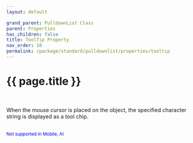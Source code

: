 ```yaml
---
layout: default

grand_parent: PulldownList Class
parent: Properties
has_children: false
title: ToolTip Property
nav_order: 10
permalink: /package/standard/pulldownlist/properties/tooltip
---
```

# {{ page.title }}
<br>

When the mouse cursor is placed on the object, the specified character string is displayed as a tool chip.

<br><small><span style="color:blue">Not supported in Mobile, AI</span></small>